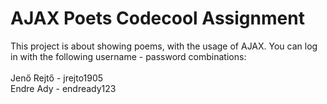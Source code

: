 # AJAX Poets Codecool Assignment

This project is about showing poems, with the usage of AJAX. You can log in with the following username - password combinations: <br> <br> Jenő Rejtő - jrejto1905 <br> Endre Ady - endready123
